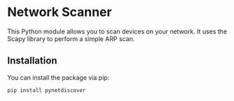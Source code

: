 # Network Scanner

This Python module allows you to scan devices on your network. It uses the Scapy library to perform a simple ARP scan.

## Installation

You can install the package via pip:

```bash
pip install pynetdiscover
